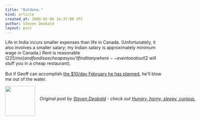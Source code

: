 ```yaml
---
title: "Outdone."
kind: article
created_at: 2008-02-06 14:37:00 UTC
author: Steven Deobald
layout: post
---
```

Life in India incurs smaller expenses than life in Canada. (Unfortunately, it also involves a smaller salary; my Indian salary is approximately minimum wage in Canada.) Rent is reasonable ($225/mo) and food is as cheap as you'll find it anywhere -- even to eat out ($2 will stuff you in a cheap restaurant).<br /><br />But if Geoff can accomplish <a href="http://spreadsheets.google.com/pub?key=peb50bzsN_25TVu3vqMQNAw">the $10/day February he has planned</a>, he'll blow me out of the water.
<div class="author">
  <img src="http://nilenso.com/people/steven-200.png" style="width: 96px; height: 96;">
  <span style="position: absolute; padding: 32px 15px;">
    <i>Original post by <a href="http://twitter.com/deobald">Steven Deobald</a> - check out <a href="http://blog.deobald.ca/">Hungry, horny, sleepy, curious.</a></i>
  </span>
</div>
